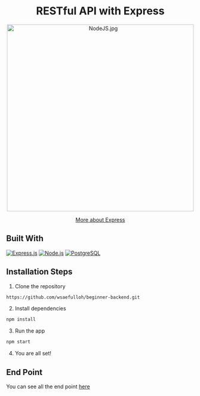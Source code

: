 <h1 align="center">RESTful API with Express</h1>
<p align="center"><img src="https://miro.medium.com/max/1400/0*RDbjFZxjwF_JQWz-.jpg" width="500px" alt="NodeJS.jpg" /></p>
<p align="center">
    <a href="https://en.wikipedia.org/wiki/Express.js" target="blank">More about Express</a>
</p>

## Built With

[![Express.js](https://img.shields.io/badge/Express.js-4.x-orange.svg?style=rounded-square)](https://expressjs.com/en/starter/installing.html)
[![Node.js](https://img.shields.io/badge/Node.js-v.12.13-green.svg?style=rounded-square)](https://nodejs.org/)
[![PostgreSQL](https://img.shields.io/badge/PostgreSQL-v.13.3-blue.svg?style=rounded-square)](https://www.postgresql.org/)

## Installation Steps

1. Clone the repository

```bash
https://github.com/wsaefulloh/beginner-backend.git
```

2. Install dependencies

```bash
npm install
```

3. Run the app

```bash
npm start
```

4. You are all set!

## End Point

You can see all the end point [here](https://documenter.getpostman.com/view/16508598/Tzm3nGrT)
